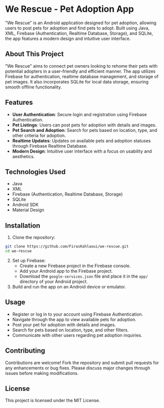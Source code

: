 # We Rescue - Pet Adoption App

"We Rescue" is an Android application designed for pet adoption, allowing users to post pets for adoption and find pets to adopt. Built using Java, XML, Firebase (Authentication, Realtime Database, Storage), and SQLite, the app features a modern design and intuitive user interface.

## About This Project

"We Rescue" aims to connect pet owners looking to rehome their pets with potential adopters in a user-friendly and efficient manner. The app utilizes Firebase for authentication, realtime database management, and storage of pet images. It also incorporates SQLite for local data storage, ensuring smooth offline functionality.

## Features

- **User Authentication**: Secure login and registration using Firebase Authentication.
- **Pet Listings**: Users can post pets for adoption with details and images.
- **Pet Search and Adoption**: Search for pets based on location, type, and other criteria for adoption.
- **Realtime Updates**: Updates on available pets and adoption statuses through Firebase Realtime Database.
- **Modern Design**: Intuitive user interface with a focus on usability and aesthetics.

## Technologies Used

- Java
- XML
- Firebase (Authentication, Realtime Database, Storage)
- SQLite
- Android SDK
- Material Design

## Installation

1. Clone the repository:

```bash
git clone https://github.com/FirasKahlaoui/we-rescue.git
cd we-rescue
```
2. Set up Firebase:
   - Create a new Firebase project in the Firebase console.
   - Add your Android app to the Firebase project.
   - Download the `google-services.json` file and place it in the `app/` directory of your Android project.
3. Build and run the app on an Android device or emulator.

## Usage

- Register or log in to your account using Firebase Authentication.
- Navigate through the app to view available pets for adoption.
- Post your pet for adoption with details and images.
- Search for pets based on location, type, and other filters.
- Communicate with other users regarding pet adoption inquiries.

## Contributing

Contributions are welcome! Fork the repository and submit pull requests for any enhancements or bug fixes. Please discuss major changes through issues before making modifications.

## License

This project is licensed under the MIT License.
